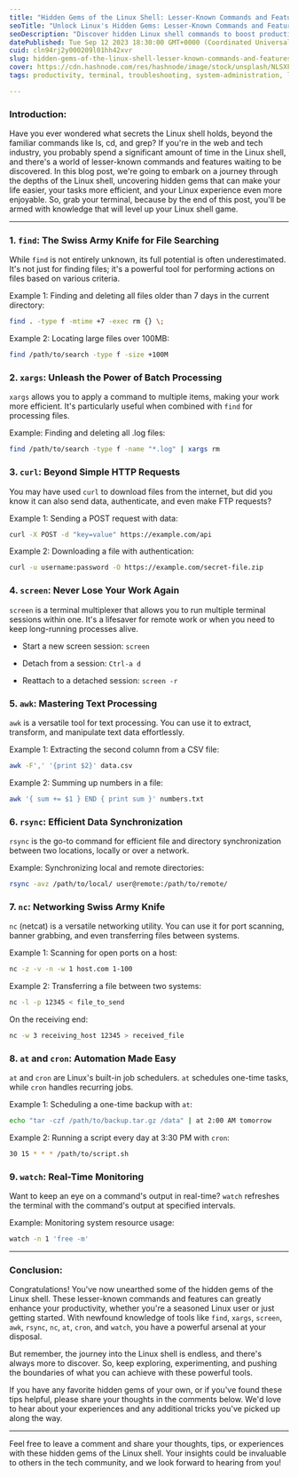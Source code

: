 ```yaml
---
title: "Hidden Gems of the Linux Shell: Lesser-Known Commands and Features"
seoTitle: "Unlock Linux's Hidden Gems: Lesser-Known Commands and Features"
seoDescription: "Discover hidden Linux shell commands to boost productivity. Learn about find, xargs, rsync, and more in this comprehensive guide."
datePublished: Tue Sep 12 2023 18:30:00 GMT+0000 (Coordinated Universal Time)
cuid: cln94rj2y000209l01hh42xvr
slug: hidden-gems-of-the-linux-shell-lesser-known-commands-and-features
cover: https://cdn.hashnode.com/res/hashnode/image/stock/unsplash/NLSXFjl_nhc/upload/dbb492c9185fd00d8d28613eb966a043.jpeg
tags: productivity, terminal, troubleshooting, system-administration, linuxcommunity-linuxtips-linuxmastery-techtutorials-linuxcommands-linuxserver-linuxprogramming-linuxsecurity-linuxforbeginners-foss-linuxnews

---
```


### Introduction:

Have you ever wondered what secrets the Linux shell holds, beyond the familiar commands like ls, cd, and grep? If you're in the web and tech industry, you probably spend a significant amount of time in the Linux shell, and there's a world of lesser-known commands and features waiting to be discovered. In this blog post, we're going to embark on a journey through the depths of the Linux shell, uncovering hidden gems that can make your life easier, your tasks more efficient, and your Linux experience even more enjoyable. So, grab your terminal, because by the end of this post, you'll be armed with knowledge that will level up your Linux shell game.

---

### 1\. `find`: The Swiss Army Knife for File Searching

While `find` is not entirely unknown, its full potential is often underestimated. It's not just for finding files; it's a powerful tool for performing actions on files based on various criteria.

Example 1: Finding and deleting all files older than 7 days in the current directory:

```bash
find . -type f -mtime +7 -exec rm {} \;
```

Example 2: Locating large files over 100MB:

```bash
find /path/to/search -type f -size +100M
```

### 2\. `xargs`: Unleash the Power of Batch Processing

`xargs` allows you to apply a command to multiple items, making your work more efficient. It's particularly useful when combined with `find` for processing files.

Example: Finding and deleting all .log files:

```bash
find /path/to/search -type f -name "*.log" | xargs rm
```

### 3\. `curl`: Beyond Simple HTTP Requests

You may have used `curl` to download files from the internet, but did you know it can also send data, authenticate, and even make FTP requests?

Example 1: Sending a POST request with data:

```bash
curl -X POST -d "key=value" https://example.com/api
```

Example 2: Downloading a file with authentication:

```bash
curl -u username:password -O https://example.com/secret-file.zip
```

### 4\. `screen`: Never Lose Your Work Again

`screen` is a terminal multiplexer that allows you to run multiple terminal sessions within one. It's a lifesaver for remote work or when you need to keep long-running processes alive.

* Start a new screen session: `screen`
    
* Detach from a session: `Ctrl-a d`
    
* Reattach to a detached session: `screen -r`
    

### 5\. `awk`: Mastering Text Processing

`awk` is a versatile tool for text processing. You can use it to extract, transform, and manipulate text data effortlessly.

Example 1: Extracting the second column from a CSV file:

```bash
awk -F',' '{print $2}' data.csv
```

Example 2: Summing up numbers in a file:

```bash
awk '{ sum += $1 } END { print sum }' numbers.txt
```

### 6\. `rsync`: Efficient Data Synchronization

`rsync` is the go-to command for efficient file and directory synchronization between two locations, locally or over a network.

Example: Synchronizing local and remote directories:

```bash
rsync -avz /path/to/local/ user@remote:/path/to/remote/
```

### 7\. `nc`: Networking Swiss Army Knife

`nc` (netcat) is a versatile networking utility. You can use it for port scanning, banner grabbing, and even transferring files between systems.

Example 1: Scanning for open ports on a host:

```bash
nc -z -v -n -w 1 host.com 1-100
```

Example 2: Transferring a file between two systems:

```bash
nc -l -p 12345 < file_to_send
```

On the receiving end:

```bash
nc -w 3 receiving_host 12345 > received_file
```

### 8\. `at` and `cron`: Automation Made Easy

`at` and `cron` are Linux's built-in job schedulers. `at` schedules one-time tasks, while `cron` handles recurring jobs.

Example 1: Scheduling a one-time backup with `at`:

```bash
echo "tar -czf /path/to/backup.tar.gz /data" | at 2:00 AM tomorrow
```

Example 2: Running a script every day at 3:30 PM with `cron`:

```bash
30 15 * * * /path/to/script.sh
```

### 9\. `watch`: Real-Time Monitoring

Want to keep an eye on a command's output in real-time? `watch` refreshes the terminal with the command's output at specified intervals.

Example: Monitoring system resource usage:

```bash
watch -n 1 'free -m'
```

---

### Conclusion:

Congratulations! You've now unearthed some of the hidden gems of the Linux shell. These lesser-known commands and features can greatly enhance your productivity, whether you're a seasoned Linux user or just getting started. With newfound knowledge of tools like `find`, `xargs`, `screen`, `awk`, `rsync`, `nc`, `at`, `cron`, and `watch`, you have a powerful arsenal at your disposal.

But remember, the journey into the Linux shell is endless, and there's always more to discover. So, keep exploring, experimenting, and pushing the boundaries of what you can achieve with these powerful tools.

If you have any favorite hidden gems of your own, or if you've found these tips helpful, please share your thoughts in the comments below. We'd love to hear about your experiences and any additional tricks you've picked up along the way.

---

Feel free to leave a comment and share your thoughts, tips, or experiences with these hidden gems of the Linux shell. Your insights could be invaluable to others in the tech community, and we look forward to hearing from you!